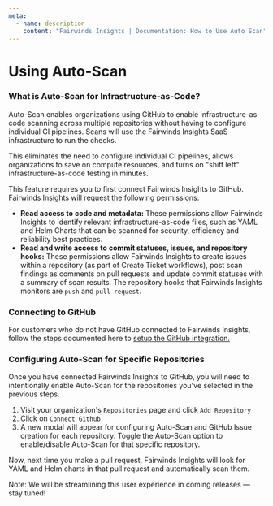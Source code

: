 ```yaml
---
meta:
  - name: description
    content: "Fairwinds Insights | Documentation: How to Use Auto Scan"
---
```

# Using Auto-Scan
### What is Auto-Scan for Infrastructure-as-Code?
Auto-Scan enables organizations using GitHub to enable infrastructure-as-code scanning across multiple repositories without
having to configure individual CI pipelines. Scans will use the Fairwinds Insights SaaS infrastructure to run the checks.

This eliminates the need to configure individual CI pipelines, allows organizations to save on compute resources, and turns
on "shift left" infrastructure-as-code testing in minutes.

This feature requires you to first connect Fairwinds Insights to GitHub. Fairwinds Insights will
request the following permissions:
* **Read access to code and metadata:** These permissions allow Fairwinds Insights to identify relevant infrastructure-as-code
files, such as YAML and Helm Charts that can be scanned for security, efficiency and reliability best practices.
* **Read and write access to commit statuses, issues, and repository hooks:** These permissions allow Fairwinds Insights
to create issues within a repository (as part of Create Ticket workflows), post scan findings as comments on pull requests
and update commit statuses with a summary of scan results. The repository hooks that Fairwinds Insights monitors
are `push` and `pull request`.

### Connecting to GitHub
For customers who do not have GitHub connected to Fairwinds Insights, follow the steps documented here
to [setup the GitHub integration.](/installation/ci/github/)

### Configuring Auto-Scan for Specific Repositories
Once you have connected Fairwinds Insights to GitHub, you will need to intentionally enable Auto-Scan for the repositories
you've selected in the previous steps.

1. Visit your organization's `Repositories` page and click `Add Repository`
2. Click on `Connect Github`
3. A new modal will appear for configuring Auto-Scan and GitHub Issue creation for each repository. Toggle the Auto-Scan
option to enable/disable Auto-Scan for that specific repository.

Now, next time you make a pull request, Fairwinds Insights will look for YAML and Helm charts in that pull request and 
automatically scan them.

Note: We will be streamlining this user experience in coming releases — stay tuned!
